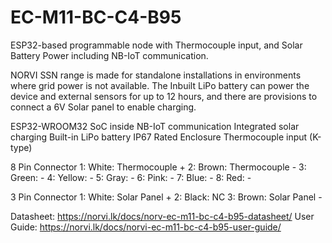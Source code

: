 # EC-M11-BC-C4-B95
ESP32-based programmable node with Thermocouple input, and Solar Battery Power including NB-IoT communication.

NORVI SSN range is made for standalone installations in environments where grid power is not available. 
The Inbuilt LiPo battery can power the device and external sensors for up to 12 hours, and there are provisions to connect a 6V Solar panel to enable charging. 

ESP32-WROOM32 SoC inside
NB-IoT communication
Integrated solar charging
Built-in LiPo battery
IP67 Rated Enclosure
Thermocouple input (K-type)

8 Pin Connector
1:   White:   Thermocouple +
2:   Brown:   Thermocouple -
3:   Green:   -
4:   Yellow:  -
5:   Gray:    -
6:   Pink:    -
7:   Blue:    -
8:   Red:     -

3 Pin Connector
1:   White:   Solar Panel +
2:   Black:   NC
3:   Brown:   Solar Panel -

Datasheet:   https://norvi.lk/docs/norv-ec-m11-bc-c4-b95-datasheet/
User Guide:  https://norvi.lk/docs/norvi-ec-m11-bc-c4-b95-user-guide/
